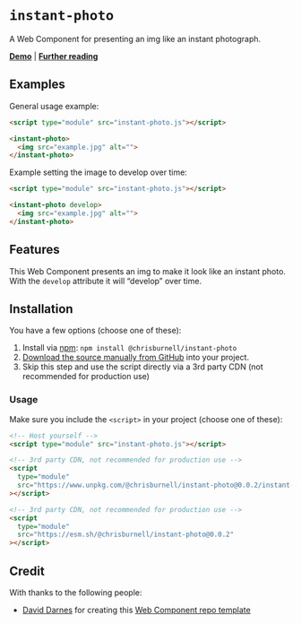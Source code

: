 # `instant-photo`

A Web Component for presenting an img like an instant photograph.

**[Demo](https://chrisburnell.github.io/component-template/demo.html)** | **[Further reading](https://chrisburnell.com/instant-photo/)**

## Examples

General usage example:

```html
<script type="module" src="instant-photo.js"></script>

<instant-photo>
  <img src="example.jpg" alt="">
</instant-photo>
```

Example setting the image to develop over time:

```html
<script type="module" src="instant-photo.js"></script>

<instant-photo develop>
  <img src="example.jpg" alt="">
</instant-photo>
```

## Features

This Web Component presents an img to make it look like an instant photo. With the `develop` attribute it will “develop” over time.

## Installation

You have a few options (choose one of these):

1. Install via [npm](https://www.npmjs.com/package/@chrisburnell/instant-photo): `npm install @chrisburnell/instant-photo`
1. [Download the source manually from GitHub](https://github.com/chrisburnell/instant-photo/releases) into your project.
1. Skip this step and use the script directly via a 3rd party CDN (not recommended for production use)

### Usage

Make sure you include the `<script>` in your project (choose one of these):

```html
<!-- Host yourself -->
<script type="module" src="instant-photo.js"></script>
```

```html
<!-- 3rd party CDN, not recommended for production use -->
<script
  type="module"
  src="https://www.unpkg.com/@chrisburnell/instant-photo@0.0.2/instant-photo.js"
></script>
```

```html
<!-- 3rd party CDN, not recommended for production use -->
<script
  type="module"
  src="https://esm.sh/@chrisburnell/instant-photo@0.0.2"
></script>
```

## Credit

With thanks to the following people:

- [David Darnes](https://darn.es) for creating this [Web Component repo template](https://github.com/daviddarnes/component-template)
